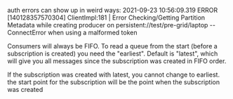 auth errors can show up in weird ways:
2021-09-23 10:56:09.319 ERROR [140128357570304] ClientImpl:181 | Error Checking/Getting Partition Metadata while creating producer on persistent://test/pre-grid/laptop -- ConnectError
when using a malformed token


Consumers will always be FIFO.
To read a queue from the start (before a subscription is created) you need the "earliest". Default is "latest", which will give you all messages since the subscription was created in FIFO order. 

If the subscription was created with latest, you cannot change to earliest. the start point for the subscription will be the point when the subscription was created